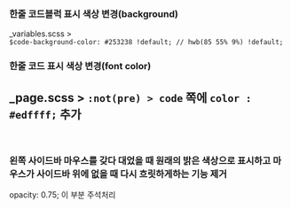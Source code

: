 
 
### 한줄 코드블럭 표시 색상 변경(background)
_variables.scss >  
`$code-background-color: #253238 !default; // hwb(85 55% 9%) !default;`
### 한줄 코드 표시 색상 변경(font color)
_page.scss > 
`:not(pre) > code` 쪽에 `color : #edffff;` 추가
---
<br>

### 왼쪽 사이드바 마우스를 갖다 대었을 때 원래의 밝은 색상으로 표시하고 마우스가 사이드바 위에 없을 때 다시 흐릿하게하는 기능 제거
opacity: 0.75; 이 부분 주석처리